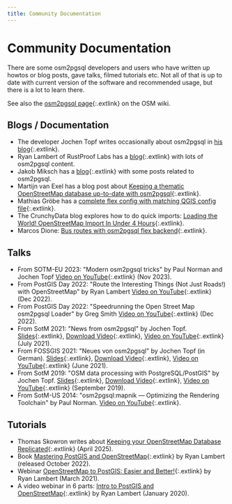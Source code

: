```yaml
---
title: Community Documentation
---
```


# Community Documentation

There are some osm2pgsql developers and users who have written up howtos or
blog posts, gave talks, filmed tutorials etc. Not all of that is up to date
with current version of the software and recommended usage, but there is a lot
to learn there.

See also the [osm2pgsql
page](https://wiki.openstreetmap.org/wiki/Osm2pgsql){:.extlink} on the OSM
wiki.

## Blogs / Documentation

* The developer Jochen Topf writes occasionally about osm2pgsql in [his
  blog](https://blog.jochentopf.com/tags-osm2pgsql.html){:.extlink}.
* Ryan Lambert of RustProof Labs has a
  [blog](https://blog.rustprooflabs.com/category/openstreetmap){:.extlink} with lots of osm2pgsql
  content.
* Jakob Miksch has a [blog](https://jakobmiksch.eu/blog/){:.extlink} with some
  posts related to osm2pgsql.
* Martijn van Exel has a blog post about [Keeping a thematic OpenStreetMap database up-to-date with osm2pgsql](https://mvexel.prose.sh/20230227-keeping-osm-database-uptodate-osm2pgsql){:.extlink}.
* Mathias Gröbe has a [complete flex config with matching QGIS config file](https://github.com/mathiasgroebe/graubrot){:.extlink}.
* The CrunchyData blog explores how to do quick imports: [Loading the World! OpenStreetMap Import In Under 4 Hours](https://www.crunchydata.com/blog/loading-the-world-openstreetmap-import-in-under-4-hours){:.extlink}.
* Marcos Dione: [Bus routes with osm2pgsql flex backend](https://web.archive.org/web/20250617161108/https://www.grulic.org.ar/~mdione/glob/posts/bus-routes-with-osm2pgsql-flex-backend/){:.extlink}.

## Talks

* From SOTM-EU 2023: "Modern osm2pgsql tricks" by Paul Norman and Jochen Topf
  [Video on YouTube](https://www.youtube.com/watch?v=wAk_sLOXTT8){:.extlink} (Nov 2023).
* From PostGIS Day 2022: "Route the Interesting Things (Not Just Roads!) with OpenStreetMap" by Ryan Lambert
  [Video on YouTube](https://www.youtube.com/watch?v=uydAoMaReos){:.extlink} (Dec 2022).
* From PostGIS Day 2022: "Speedrunning the Open Street Map osm2pgsql Loader" by Greg Smith
  [Video on YouTube](https://www.youtube.com/watch?v=BCMnu7xay2Y){:.extlink} (Dec 2022).
* From SotM 2021: "News from osm2pgsql" by Jochen Topf.
  [Slides](https://media.jochentopf.com/media/2021-07-10-talk-sotm2021-osm2pgsql-en-slides.pdf){:.extlink},
  [Download Video](https://media.jochentopf.com/media/2021-07-10-talk-sotm2021-osm2pgsql-en-video.mp4){:.extlink},
  [Video on YouTube](https://www.youtube.com/watch?v=20n4thI7YiI){:.extlink} (July 2021).
* From FOSSGIS 2021: "Neues von osm2pgsql" by Jochen Topf (in German).
  [Slides](https://media.jochentopf.com/media/2021-06-09-talk-fossgis2021-osm2pgsql-de-slides.pdf){:.extlink},
  [Download Video](https://media.jochentopf.com/media/2021-06-09-talk-fossgis2021-osm2pgsql-de-video.mp4){:.extlink},
  [Video on YouTube](https://www.youtube.com/watch?v=XKoNMdtLTbQ){:.extlink} (June 2021).
* From SotM 2019: "OSM data processing with PostgreSQL/PostGIS" by Jochen Topf.
  [Slides](https://media.jochentopf.com/media/2019-09-22-talk-sotm2019-osm-postgresql-postgis-en-slides.pdf){:.extlink},
  [Download Video](https://media.jochentopf.com/media/2019-09-22-talk-sotm2019-osm-postgresql-postgis-en-video.mp4){:.extlink},
  [Video on YouTube](https://www.youtube.com/watch?v=QJF4jLRBFrU){:.extlink} (September 2019).
* From SotM-US 2014: "osm2pgsql:mapnik — Optimizing the Rendering Toolchain"
  by Paul Norman.
  [Video on YouTube](https://www.youtube.com/watch?v=Lxloo42gl8A){:.extlink}.

## Tutorials

* Thomas Skowron writes about [Keeping your OpenStreetMap Database Replicated](https://thomas.skowron.eu/blog/osm2pgsql-logical-replication/){:.extlink} (April 2025).
* Book [Mastering PostGIS and OpenStreetMap](https://postgis-osm.com/){:.extlink} by Ryan
  Lambert (released October 2022).
* Webinar [OpenStreetMap to PostGIS: Easier and
  Better!](https://postgresconf.org/conferences/2021_Postgres_Conference_Webinars/program/proposals/openstreetmap-to-postgis-easier-and-better){:.extlink}
  by Ryan Lambert (March 2021).
* A video webinar in 6 parts: [Intro to PostGIS and
  OpenStreetMap](https://www.youtube.com/watch?v=l98YREUSJs4&list=PLHWVtzzXLMjJGYfjAjguS-Bm79KowWEI_){:.extlink}
  by Ryan Lambert (January 2020).

